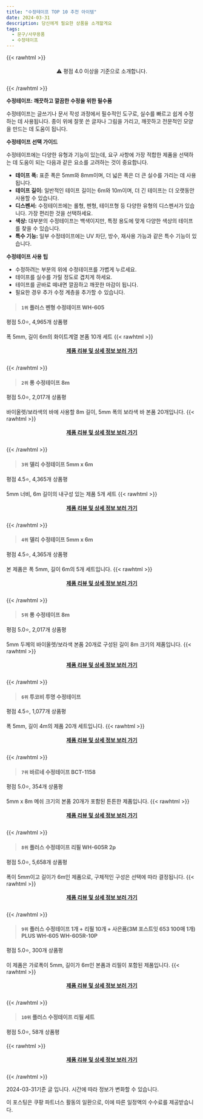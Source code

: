 ```yaml
---
title: "수정테이프 TOP 10 추천 아이템"
date: 2024-03-31
description: 당신에게 필요한 상품을 소개할게요
tags:
  - 문구/사무용품
  - 수정테이프
---
```

{{< rawhtml >}}<div class="toc" style="text-align: center; height: 50px; line-height: 2;">  <p>⚠️ 평점 4.0 이상을 기준으로 소개합니다.<br></p></div> {{< /rawhtml >}}

**수정테이프: 깨끗하고 깔끔한 수정을 위한 필수품**

수정테이프는 글쓰기나 문서 작성 과정에서 필수적인 도구로, 실수를 빠르고 쉽게 수정하는 데 사용됩니다. 종이 위에 잘못 쓴 글자나 그림을 가리고, 깨끗하고 전문적인 모양을 만드는 데 도움이 됩니다.

**수정테이프 선택 가이드**

수정테이프에는 다양한 유형과 기능이 있는데, 요구 사항에 가장 적합한 제품을 선택하는 데 도움이 되는 다음과 같은 요소를 고려하는 것이 중요합니다.

* **테이프 폭:** 표준 폭은 5mm와 8mm이며, 더 넓은 폭은 더 큰 실수를 가리는 데 사용됩니다.
* **테이프 길이:** 일반적인 테이프 길이는 6m와 10m이며, 더 긴 테이프는 더 오랫동안 사용할 수 있습니다.
* **디스펜서:** 수정테이프에는 롤형, 펜형, 테이프형 등 다양한 유형의 디스펜서가 있습니다. 가장 편리한 것을 선택하세요.
* **색상:** 대부분의 수정테이프는 백색이지만, 특정 용도에 맞게 다양한 색상의 테이프를 찾을 수 있습니다.
* **특수 기능:** 일부 수정테이프에는 UV 차단, 방수, 재사용 가능과 같은 특수 기능이 있습니다.

**수정테이프 사용 팁**

* 수정하려는 부분의 위에 수정테이프를 가볍게 누르세요.
* 테이프를 실수를 가릴 정도로 겹치게 하세요.
* 테이프를 곧바로 떼내면 깔끔하고 깨끗한 마감이 됩니다.
* 필요한 경우 추가 수정 계층을 추가할 수 있습니다.


>#### `1위` 플러스 펜형 수정테이프 WH-605
평점 5.0⭐, 4,965개 상품평

폭 5mm, 길이 6m의 화이트계열 본품 10개 세트
{{< rawhtml >}}<div class="toc" style="text-align: center; height: 50px; line-height: 2;"><p><b><a href="https://link.coupang.com/re/AFFSDP?lptag=AF5033054&pageKey=9710745&itemId=42908919&vendorItemId=3066920864&traceid=V0-153-4097d266de4e8cc7&requestid=20240331144247596216530385&token=31850B%7CGM">제품 리뷰 및 상세 정보 보러 가기</a></b><br></p> </div>{{< /rawhtml >}}

>#### `2위` 롱 수정테이프 8m
평점 5.0⭐, 2,017개 상품평

바이올렛/보라색의 바에 사용할 8m 길이, 5mm 폭의 보라색 바 본품 20개입니다.
{{< rawhtml >}}<div class="toc" style="text-align: center; height: 50px; line-height: 2;"><p><b><a href="https://link.coupang.com/re/AFFSDP?lptag=AF5033054&pageKey=1499627157&itemId=2575217223&vendorItemId=70567518946&traceid=V0-153-a428d716b7e6b4c2&requestid=20240331144247596216530385&token=31850B%7CGM">제품 리뷰 및 상세 정보 보러 가기</a></b><br></p> </div>{{< /rawhtml >}}

>#### `3위` 델리 수정테이프 5mm x 6m
평점 4.5⭐, 4,365개 상품평

5mm 너비, 6m 길이의 내구성 있는 제품 5개 세트
{{< rawhtml >}}<div class="toc" style="text-align: center; height: 50px; line-height: 2;"><p><b><a href="https://link.coupang.com/re/AFFSDP?lptag=AF5033054&pageKey=6608331490&itemId=14973365772&vendorItemId=70161784006&traceid=V0-153-c0668264c801073e&requestid=20240331144247596216530385&token=31850B%7CGM">제품 리뷰 및 상세 정보 보러 가기</a></b><br></p> </div>{{< /rawhtml >}}

>#### `4위` 델리 수정테이프 5mm x 6m
평점 4.5⭐, 4,365개 상품평

본 제품은 폭 5mm, 길이 6m의 5개 세트입니다.
{{< rawhtml >}}<div class="toc" style="text-align: center; height: 50px; line-height: 2;"><p><b><a href="https://link.coupang.com/re/AFFSDP?lptag=AF5033054&pageKey=6608331490&itemId=14973379754&vendorItemId=70161784021&traceid=V0-153-c0668264c801073e&requestid=20240331144247596216530385&token=31850B%7CGM">제품 리뷰 및 상세 정보 보러 가기</a></b><br></p> </div>{{< /rawhtml >}}

>#### `5위` 롱 수정테이프 8m
평점 5.0⭐, 2,017개 상품평

5mm 두께의 바이올렛/보라색 본품 20개로 구성된 길이 8m 크기의 제품입니다.
{{< rawhtml >}}<div class="toc" style="text-align: center; height: 50px; line-height: 2;"><p><b><a href="https://link.coupang.com/re/AFFSDP?lptag=AF5033054&pageKey=1499627157&itemId=2575217224&vendorItemId=70567518962&traceid=V0-153-a428d716b7e6b4c2&requestid=20240331144247596216530385&token=31850B%7CGM">제품 리뷰 및 상세 정보 보러 가기</a></b><br></p> </div>{{< /rawhtml >}}

>#### `6위` 투코비 투명 수정테이프
평점 4.5⭐, 1,077개 상품평

폭 5mm, 길이 4m의 제품 20개 세트입니다.
{{< rawhtml >}}<div class="toc" style="text-align: center; height: 50px; line-height: 2;"><p><b><a href="https://link.coupang.com/re/AFFSDP?lptag=AF5033054&pageKey=6342688900&itemId=21598848729&vendorItemId=4489089559&traceid=V0-153-99ba8986cf76f615&requestid=20240331144247596216530385&token=31850B%7CGM">제품 리뷰 및 상세 정보 보러 가기</a></b><br></p> </div>{{< /rawhtml >}}

>#### `7위` 바르네 수정테이프 BCT-1158
평점 5.0⭐, 354개 상품평

5mm x 8m 메쉬 크기의 본품 20개가 포함된 튼튼한 제품입니다.
{{< rawhtml >}}<div class="toc" style="text-align: center; height: 50px; line-height: 2;"><p><b><a href="https://link.coupang.com/re/AFFSDP?lptag=AF5033054&pageKey=6647445838&itemId=15219304660&vendorItemId=3775277579&traceid=V0-153-81e8c1a4d2d44627&requestid=20240331144247596216530385&token=31850B%7CGM">제품 리뷰 및 상세 정보 보러 가기</a></b><br></p> </div>{{< /rawhtml >}}

>#### `8위` 플러스 수정테이프 리필 WH-605R 2p
평점 5.0⭐, 5,658개 상품평

폭이 5mm이고 길이가 6m인 제품으로, 구체적인 구성은 선택에 따라 결정됩니다.
{{< rawhtml >}}<div class="toc" style="text-align: center; height: 50px; line-height: 2;"><p><b><a href="https://link.coupang.com/re/AFFSDP?lptag=AF5033054&pageKey=2044638255&itemId=3476112248&vendorItemId=3066920855&traceid=V0-153-ff86cfd06713e2ae&requestid=20240331144247596216530385&token=31850B%7CGM">제품 리뷰 및 상세 정보 보러 가기</a></b><br></p> </div>{{< /rawhtml >}}

>#### `9위` 플러스 수정테이프 1개 + 리필 10개 + 사은품(3M 포스트잇 653 100매 1개) PLUS WH-605 WH-605R-10P
평점 5.0⭐, 300개 상품평

이 제품은 가로폭이 5mm, 길이가 6m인 본품과 리필이 포함된 제품입니다.
{{< rawhtml >}}<div class="toc" style="text-align: center; height: 50px; line-height: 2;"><p><b><a href="https://link.coupang.com/re/AFFSDP?lptag=AF5033054&pageKey=6928123319&itemId=16754976695&vendorItemId=78873677541&traceid=V0-153-d77c6e2675baeec3&requestid=20240331144247596216530385&token=31850B%7CGM">제품 리뷰 및 상세 정보 보러 가기</a></b><br></p> </div>{{< /rawhtml >}}

>#### `10위` 플러스 수정테이프 리필 세트
평점 5.0⭐, 58개 상품평


{{< rawhtml >}}<div class="toc" style="text-align: center; height: 50px; line-height: 2;"><p><b><a href="https://link.coupang.com/re/AFFSDP?lptag=AF5033054&pageKey=7504560992&itemId=19651230166&vendorItemId=86757234133&traceid=V0-153-1779457ea8d14bd5&requestid=20240331144247596216530385&token=31850B%7CGM">제품 리뷰 및 상세 정보 보러 가기</a></b><br></p> </div>{{< /rawhtml >}}


2024-03-31기준 글 입니다.
시간에 따라 정보가 변화할 수 있습니다.

이 포스팅은 쿠팡 파트너스 활동의 일환으로, 이에 따른 일정액의 수수료를 제공받습니다.